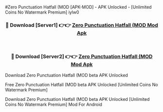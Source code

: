 #Zero Punctuation Hatfall (MOD [APK-MOD] - APK Unlocked - [Unlimited Coins No Watermark Premium] iylw0



<div align="center">

<h3>🔴 Download [Server1] 👉👉 <a href="https://momento.my/?title=Zero_Punctuation_Hatfall_(MOD">Zero Punctuation Hatfall (MOD Mod Apk</a></h3><br>

<h3>🔴 Download [Server2] 👉👉 <a href="https://momento.my/?title=Zero_Punctuation_Hatfall_(MOD">Zero Punctuation Hatfall (MOD Mod Apk</a></h3>
</div>



Download Zero Punctuation Hatfall (MOD beta APK Unlocked

Free Zero Punctuation Hatfall (MOD beta APK Unlocked [Unlimited Coins No Watermark Premium]

Download Zero Punctuation Hatfall (MOD beta APK Unlocked [Unlimited Coins No Watermark Premium] Mod For Android
